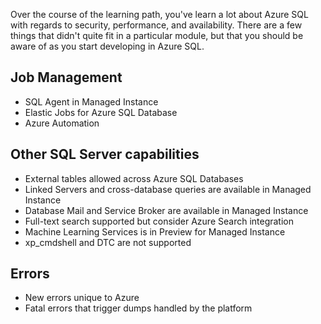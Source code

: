 Over the course of the learning path, you've learn a lot about Azure SQL with regards to security, performance, and availability. There are a few things that didn't quite fit in a particular module, but that you should be aware of as you start developing in Azure SQL.

## Job Management
- SQL Agent in Managed Instance
- Elastic Jobs for Azure SQL Database
- Azure Automation

## Other SQL Server capabilities
- External tables allowed across Azure SQL Databases
- Linked Servers and cross-database queries are available in Managed Instance
- Database Mail and Service Broker are available in Managed Instance
- Full-text search supported but consider Azure Search integration
- Machine Learning Services is in Preview for Managed Instance
- xp_cmdshell and DTC are not supported

## Errors
- New errors unique to Azure
- Fatal errors that trigger dumps handled by the platform
